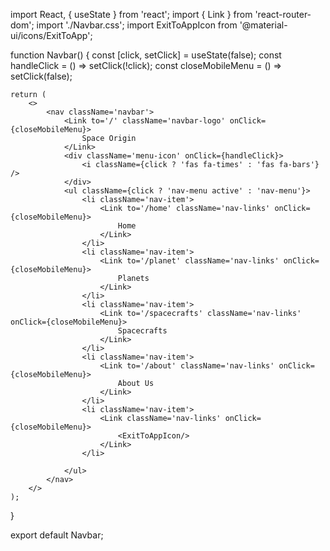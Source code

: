 import React, { useState } from 'react';
import { Link } from 'react-router-dom';
import './Navbar.css';
import ExitToAppIcon from '@material-ui/icons/ExitToApp';

function Navbar() {
    const [click, setClick] = useState(false);
    const handleClick = () => setClick(!click);
    const closeMobileMenu = () => setClick(false);

    return (
        <>
            <nav className='navbar'>
                <Link to='/' className='navbar-logo' onClick={closeMobileMenu}>
                    Space Origin
                </Link>
                <div className='menu-icon' onClick={handleClick}>
                    <i className={click ? 'fas fa-times' : 'fas fa-bars'} />
                </div>
                <ul className={click ? 'nav-menu active' : 'nav-menu'}>
                    <li className='nav-item'>
                        <Link to='/home' className='nav-links' onClick={closeMobileMenu}>
                            Home
                        </Link>
                    </li>
                    <li className='nav-item'>
                        <Link to='/planet' className='nav-links' onClick={closeMobileMenu}>
                            Planets
                        </Link>
                    </li>
                    <li className='nav-item'>
                        <Link to='/spacecrafts' className='nav-links' onClick={closeMobileMenu}>
                            Spacecrafts
                        </Link>
                    </li>
                    <li className='nav-item'>
                        <Link to='/about' className='nav-links' onClick={closeMobileMenu}>
                            About Us
                        </Link>
                    </li>
                    <li className='nav-item'>
                        <Link className='nav-links' onClick={closeMobileMenu}>
                            <ExitToAppIcon/>
                        </Link>
                    </li>

                </ul>
            </nav>
        </>
    );
}

export default Navbar;
